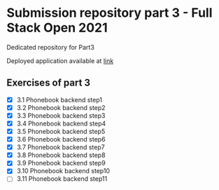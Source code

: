 # Submission repository part 3 - Full Stack Open 2021
Dedicated repository for Part3

Deployed application available at [link](https://ancient-caverns-47626.herokuapp.com)

## Exercises of part 3

- [x] 3.1 Phonebook backend step1
- [x] 3.2 Phonebook backend step2
- [x] 3.3 Phonebook backend step3
- [x] 3.4 Phonebook backend step4
- [x] 3.5 Phonebook backend step5
- [x] 3.6 Phonebook backend step6
- [x] 3.7 Phonebook backend step7
- [x] 3.8 Phonebook backend step8
- [x] 3.9 Phonebook backend step9
- [x] 3.10 Phonebook backend step10
- [ ] 3.11 Phonebook backend step11